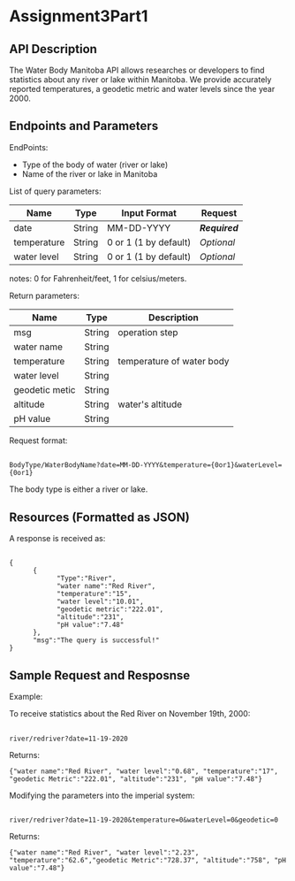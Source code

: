 # Assignment3Part1
## API Description  
The Water Body Manitoba API allows researches or developers to find statistics about any river or lake within Manitoba.
We provide accurately reported temperatures, a geodetic metric and water levels since the year 2000.

## Endpoints and Parameters

EndPoints:
- Type of the body of water (river or lake)
- Name of the river or lake in Manitoba

List of query parameters:  

|Name|Type|Input Format |Request|
| ---- | ---- | ---- | ---- |
|date |String |MM-DD-YYYY| ***Required***|
|temperature |String| 0 or 1 (1 by default)|*Optional*|
|water level |String| 0 or 1 (1 by default)|*Optional*|

notes: 0 for Fahrenheit/feet, 1 for celsius/meters.

Return parameters:

|Name|Type|Description|
| ---- | ---- | ---- |
|msg|String|operation step
|water name| String |
|temperature |String|temperature of water body
|water level |String|
|geodetic metic|String|
|altitude |String|water's altitude
|pH value |String|

Request format:
##
    BodyType/WaterBodyName?date=MM-DD-YYYY&temperature={0or1}&waterLevel={0or1}
    
The body type is either a river or lake.

## Resources (Formatted as JSON)  

A response is received as:
##
```
{
      {
            "Type":"River",
            "water name":"Red River",
            "temperature":"15",
            "water level":"10.01",
            "geodetic metric":"222.01",
            "altitude":"231",
            "pH value":"7.48"
      },
      "msg":"The query is successful!"
}
```

## Sample Request and Resposnse 

Example:

To receive statistics about the Red River on November 19th, 2000:
##
    river/redriver?date=11-19-2020
    
Returns:
    
    {"water name":"Red River", "water level":"0.68", "temperature":"17", "geodetic Metric":"222.01", "altitude":"231", "pH value":"7.48"}
    
Modifying the parameters into the imperial system:
##
    river/redriver?date=11-19-2020&temperature=0&waterLevel=0&geodetic=0
    
Returns:

    {"water name":"Red River", "water level":"2.23", "temperature":"62.6","geodetic Metric":"728.37", "altitude":"758", "pH value":"7.48"}
